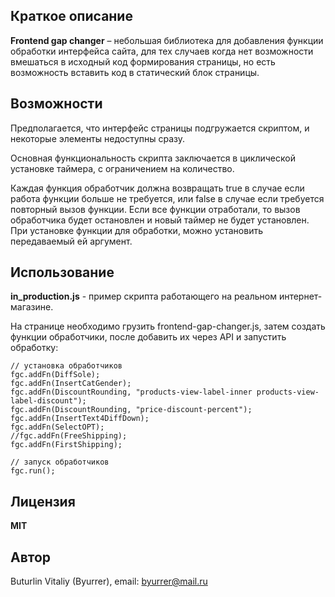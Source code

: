 ## Краткое описание
**Frontend gap changer** – небольшая библиотека для добавления функции обработки интерфейса сайта, для тех случаев когда нет возможности вмешаться в исходный код формирования страницы, но есть возможность вставить код в статический блок страницы.

## Возможности
Предполагается, что интерфейс страницы подгружается скриптом, и некоторые элементы недоступны сразу.

Основная функциональность скрипта заключается в циклической установке таймера, с ограничением на количество. 

Каждая функция обработчик должна возвращать true в случае если работа функции больше не требуется, или false в случае если требуется повторный вызов функции. Если все функции отработали, то вызов обработчика будет остановлен и новый таймер не будет установлен.
При установке функции для обработки, можно установить передаваемый ей аргумент.

## Использование
**in_production.js**  - пример скрипта работающего на реальном интернет-магазине.

На странице необходимо грузить frontend-gap-changer.js, затем создать функции обработчики, после добавить их через API и запустить обработку:

	// установка обработчиков
	fgc.addFn(DiffSole);
	fgc.addFn(InsertCatGender);
	fgc.addFn(DiscountRounding, "products-view-label-inner products-view-label-discount");
	fgc.addFn(DiscountRounding, "price-discount-percent");
	fgc.addFn(InsertText4DiffDown);
	fgc.addFn(SelectOPT);
	//fgc.addFn(FreeShipping);
	fgc.addFn(FirstShipping);
	
	// запуск обработчиков
	fgc.run();

## Лицензия
**MIT**

## Автор
Buturlin Vitaliy (Byurrer), email: byurrer@mail.ru
